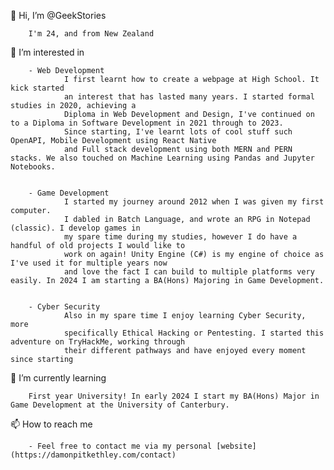 👋 Hi, I’m @GeekStories

        I'm 24, and from New Zealand
        
👀 I’m interested in 

        - Web Development
                I first learnt how to create a webpage at High School. It kick started
                an interest that has lasted many years. I started formal studies in 2020, achieving a 
                Diploma in Web Development and Design, I've continued on to a Diploma in Software Development in 2021 through to 2023.
                Since starting, I've learnt lots of cool stuff such OpenAPI, Mobile Development using React Native
                and Full stack development using both MERN and PERN stacks. We also touched on Machine Learning using Pandas and Jupyter Notebooks.
                
                
        - Game Development
                I started my journey around 2012 when I was given my first computer. 
                I dabled in Batch Language, and wrote an RPG in Notepad (classic). I develop games in 
                my spare time during my studies, however I do have a handful of old projects I would like to 
                work on again! Unity Engine (C#) is my engine of choice as I've used it for multiple years now 
                and love the fact I can build to multiple platforms very easily. In 2024 I am starting a BA(Hons) Majoring in Game Development.
                      
                      
        - Cyber Security
                Also in my spare time I enjoy learning Cyber Security, more 
                specifically Ethical Hacking or Pentesting. I started this adventure on TryHackMe, working through 
                their different pathways and have enjoyed every moment since starting
       
🌱 I’m currently learning

        First year University! In early 2024 I start my BA(Hons) Major in Game Development at the University of Canterbury.
        
📫 How to reach me 
        
        - Feel free to contact me via my personal [website](https://damonpitkethley.com/contact)

